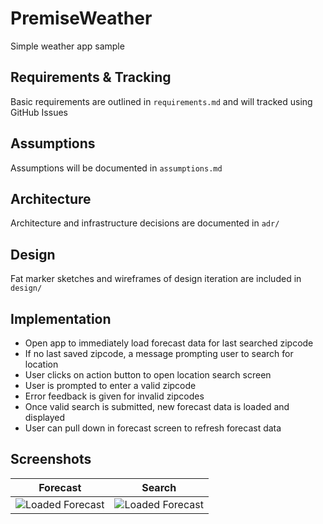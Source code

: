 # PremiseWeather
Simple weather app sample

## Requirements & Tracking
Basic requirements are outlined in `requirements.md` and will tracked using GitHub Issues

## Assumptions
Assumptions will be documented in `assumptions.md`

## Architecture
Architecture and infrastructure decisions are documented in `adr/`

## Design
Fat marker sketches and wireframes of design iteration are included in `design/`

## Implementation
* Open app to immediately load forecast data for last searched zipcode
* If no last saved zipcode, a message prompting user to search for location
* User clicks on action button to open location search screen
* User is prompted to enter a valid zipcode
* Error feedback is given for invalid zipcodes
* Once valid search is submitted, new forecast data is loaded and displayed
* User can pull down in forecast screen to refresh forecast data

## Screenshots
Forecast             |  Search
:-------------------------:|:-------------------------:
![Loaded Forecast](https://github.com/n8ebel/PremiseWeather/blob/master/screenshots/loaded_forecast.png)  |  ![Loaded Forecast](https://github.com/n8ebel/PremiseWeather/blob/master/screenshots/invalid_zipcode.png)
